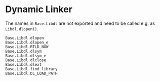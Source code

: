 # Dynamic Linker

The names in `Base.Libdl` are not exported and need to be called e.g. as `Libdl.dlopen()`.

```@docs
Base.Libdl.dlopen
Base.Libdl.dlopen_e
Base.Libdl.RTLD_NOW
Base.Libdl.dlsym
Base.Libdl.dlsym_e
Base.Libdl.dlclose
Base.Libdl.dlext
Base.Libdl.find_library
Base.Libdl.DL_LOAD_PATH
```

